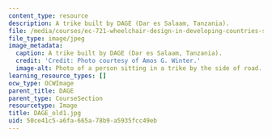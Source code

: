 ```yaml
---
content_type: resource
description: A trike built by DAGE (Dar es Salaam, Tanzania).
file: /media/courses/ec-721-wheelchair-design-in-developing-countries-spring-2009/50ce41c5a6fa665a78b9a5935fcc49eb_DAGE_old1.jpg
file_type: image/jpeg
image_metadata:
  caption: A trike built by DAGE (Dar es Salaam, Tanzania).
  credit: 'Credit: Photo courtesy of Amos G. Winter.'
  image-alt: Photo of a person sitting in a trike by the side of road.
learning_resource_types: []
ocw_type: OCWImage
parent_title: DAGE
parent_type: CourseSection
resourcetype: Image
title: DAGE_old1.jpg
uid: 50ce41c5-a6fa-665a-78b9-a5935fcc49eb
---
```

